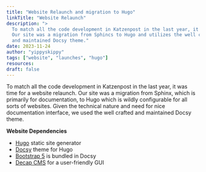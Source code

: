```yaml
---
title: "Website Relaunch and migration to Hugo"
linkTitle: "Website Relaunch"
description: ">
  To match all the code development in Katzenpost in the last year, it was time for a website relaunch. 
  Our site was a migration from Sphincs to Hugo and utilizes the well crafted
  and maintained Docsy theme." 
date: 2023-11-24
author: "yippyskippy"
tags: ["website", "launches", "hugo"]
resources:
draft: false
---
```


To match all the code development in Katzenpost in the last year, it was time
for a website relaunch. Our site was a migration from Sphinx, which is primarily
for documentation, to Hugo which is wildly configurable for all sorts of
websites. Given the technical nature and need for nice documentation interface,
we used the well crafted and maintained Docsy theme.

**Website Dependencies**

- [Hugo](https://gohugo.io) static site generator
- [Docsy](https://docsy.dev) theme for Hugo
- [Bootstrap 5](https://getbootstrap.com) is bundled in Docsy
- [Decap CMS](https://decapcms.org) for a user-friendly GUI
